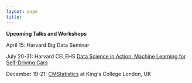 ```yaml
---
layout: page
title: 
---
```


**Upcoming Talks and Workshops**

April 15: Harvard Big Data Seminar

July 20-31: Harvard CELEHS [Data Science in Action: Machine Learning for Self-Driving Cars](https://www.hsph.harvard.edu/biostatistics/machine-learning-for-self-driving-cars/)

December 19-21: [CMStatistics](http://cmstatistics.org/CMStatistics2020/) at King's College London, UK


